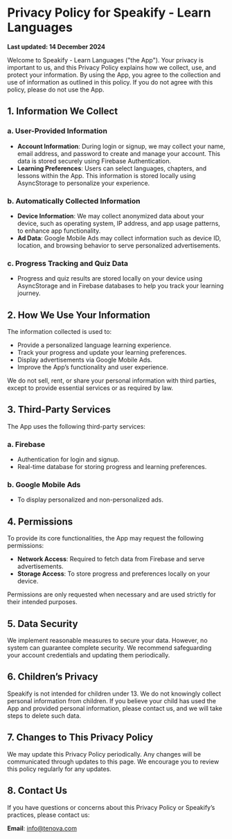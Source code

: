 # Privacy Policy for Speakify - Learn Languages

**Last updated: 14 December 2024**

Welcome to Speakify - Learn Languages ("the App"). Your privacy is important to us, and this Privacy Policy explains how we collect, use, and protect your information. By using the App, you agree to the collection and use of information as outlined in this policy. If you do not agree with this policy, please do not use the App.

## 1. Information We Collect

### a. User-Provided Information
- **Account Information**: During login or signup, we may collect your name, email address, and password to create and manage your account. This data is stored securely using Firebase Authentication.
- **Learning Preferences**: Users can select languages, chapters, and lessons within the App. This information is stored locally using AsyncStorage to personalize your experience.

### b. Automatically Collected Information
- **Device Information**: We may collect anonymized data about your device, such as operating system, IP address, and app usage patterns, to enhance app functionality.
- **Ad Data**: Google Mobile Ads may collect information such as device ID, location, and browsing behavior to serve personalized advertisements.

### c. Progress Tracking and Quiz Data
- Progress and quiz results are stored locally on your device using AsyncStorage and in Firebase databases to help you track your learning journey.

## 2. How We Use Your Information

The information collected is used to:

- Provide a personalized language learning experience.
- Track your progress and update your learning preferences.
- Display advertisements via Google Mobile Ads.
- Improve the App’s functionality and user experience.

We do not sell, rent, or share your personal information with third parties, except to provide essential services or as required by law.

## 3. Third-Party Services

The App uses the following third-party services:

### a. Firebase
- Authentication for login and signup.
- Real-time database for storing progress and learning preferences.

### b. Google Mobile Ads
- To display personalized and non-personalized ads.

## 4. Permissions

To provide its core functionalities, the App may request the following permissions:

- **Network Access**: Required to fetch data from Firebase and serve advertisements.
- **Storage Access**: To store progress and preferences locally on your device.

Permissions are only requested when necessary and are used strictly for their intended purposes.

## 5. Data Security

We implement reasonable measures to secure your data. However, no system can guarantee complete security. We recommend safeguarding your account credentials and updating them periodically.

## 6. Children’s Privacy

Speakify is not intended for children under 13. We do not knowingly collect personal information from children. If you believe your child has used the App and provided personal information, please contact us, and we will take steps to delete such data.

## 7. Changes to This Privacy Policy

We may update this Privacy Policy periodically. Any changes will be communicated through updates to this page. We encourage you to review this policy regularly for any updates.

## 8. Contact Us

If you have questions or concerns about this Privacy Policy or Speakify’s practices, please contact us:

**Email**: info@tenova.com
